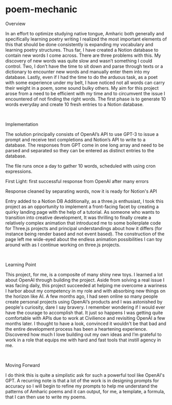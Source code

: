 # poem-mechanic

Overview

In an effort to optimize studying native tongue, Amharic both generally and specifically learning poetry writing I realized the most important elements of this that should be done consistently is expanding my vocabulary and learning poetry structures. Thus far, I have created a Notion database to contain new words I come across. There are three problems with this. My discovery of new words was quite slow and wasn’t something I could control. Two,  I don’t have the time to sit down and parse through texts or a dictionary to encounter new words and manually enter them into my database. Lastly, even if I had the time to do the arduous task, as a poet with some experience under my belt, I have noticed not all words can carry their weight in a poem, some sound bulky others. My aim for this project arose from a need to be efficient with my time and to circumvent the issue I encountered of not finding the right words. The first phase is to generate 10 words everyday and create 10 fresh entries to a Notion database. 

‍

Implementation

The solution principally consists of OpenAI’s API to use GPT-3 to issue a prompt and receive text completions and Notion’s API to write to a database. The responses from GPT come in one long array and need to be parsed and separated so they can be entered as distinct entries to the database. 

The file runs once a day to gather 10 words, scheduled with using cron expressions.


First Light: first successful response from OpenAI after many errors
‍


Response cleaned by separating words, now it is ready for Notion's API
‍


Entry added to a Notion DB
Additionally, as a three.js enthusiast, I took this project as an opportunity to implement a front-facing facet by creating a quirky landing page with the help of a tutorial. As someone who wants to transition into creative development, It was thrilling to finally create a relatively complex animation that introduced me to some boilerplate code for Three.js projects and principal understandings about how it differs (for instance being render based and not event based). The construction of the page left me wide-eyed about the endless animation possibilities I can toy around with as I continue working on three.js projects.

‍

Learning Point

This project, for me, is a composite of many shiny new toys. I learned a lot about OpenAI through building the project. Aside from solving a real issue I was facing daily, this project succeeded at helping me overcome a wariness I harbor about my competency in my role and with absorbing new things on the horizon like AI. A few months ago, I had seen online so many people create personal projects using OpenAI’s products and I was astonished by people's curiosity, dare I say bravery. I remember wondering if I would ever have the courage to accomplish that. It just so happens I was getting quite comfortable with APIs due to work at Civilience and revisiting OpenAI a few months later. I thought to have a look, convinced it wouldn't be that bad and the entire development process has been a heartening experience.  Discovered how much I love building out my own ideas and I’m grateful to work in a role that equips me with hard and fast tools that instill agency in me. 

‍

Moving Forward

I do think this is quite a simplistic ask for such a powerful tool like OpenAI's GPT. A recurring note is that a lot of the work is in designing prompts for accuracy so I will begin to refine my prompts to help me understand the patterns of Amharic poems and it can output, for me, a template, a formula, that I can then use to write my poems.
